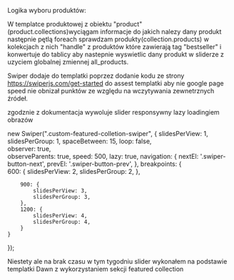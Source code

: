Logika wyboru produktów:

W templatce produktowej z obiektu "product" (product.collections)wyciągam informacje do jakich nalezy dany produkt następnie pętlą foreach sprawdzam produkty(collection.products) w kolekcjach z nich "handle" z produktów które zawierają tag "bestseller" i konwertuje do tablicy aby nastepnie wyswietlic dany produkt w sliderze z uzyciem globalnej zmiennej all_products.

Swiper dodaje do templatki poprzez dodanie kodu ze strony https://swiperjs.com/get-started do assest templatki aby nie google page speed nie obnizał punktów ze względu na wczytywania zewnetrznych źródeł. 

zgodznie z dokumentacja wywoluje slider responsywny lazy loadingiem obrazów

new Swiper(".custom-featured-colletion-swiper", {
    slidesPerView: 1,    
    slidesPerGroup: 1, 
    spaceBetween: 15,
    loop: false,    
    observer: true,  
    observeParents: true,
    speed: 500,
    lazy: true,
    navigation: {
        nextEl: '.swiper-button-next',
        prevEl: '.swiper-button-prev',
    },
    breakpoints: {               
        600: {
            slidesPerView: 2,
            slidesPerGroup: 2, 
        },
        
        900: {
            slidesPerView: 3,
            slidesPerGroup: 3, 
        },
        1200: {
            slidesPerView: 4,
            slidesPerGroup: 4, 
        }
    }
  });


  Niestety ale na brak czasu w tym tygodniu slider wykonałem na podstawie templatki Dawn z wykorzystaniem sekcji featured collection
